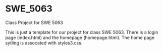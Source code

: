 # SWE_5063
Class Project for  SWE 5063


This is just a template for our project for class SWE 5063. There is a login page (index.html) and the homepage (homepage.html). The home page sytling is assocated with
styles3.css. 
